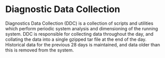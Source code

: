 <head>
   <title>Solutions - DDC</title>
</head>

# Diagnostic Data Collection

Diagnostics Data Collection (DDC) is a collection of scripts and utilities which perform periodic system analysis and dimensioning of the running system.
DDC is responsible for collecting data throughout the day, and collating the data into a single gzipped tar file at the end of the day.
Historical data for the previous 28 days is maintained, and data older than this is removed from the system.
